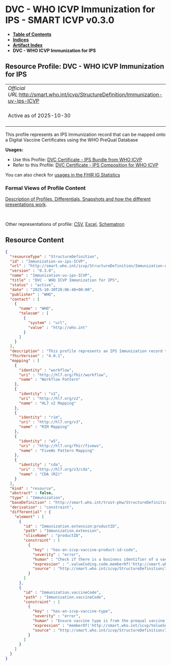 # DVC - WHO ICVP Immunization for IPS - SMART ICVP v0.3.0

* [**Table of Contents**](toc.md)
* [**Indices**](indices.md)
* [**Artifact Index**](artifacts.md)
* **DVC - WHO ICVP Immunization for IPS**

## Resource Profile: DVC - WHO ICVP Immunization for IPS 

| | |
| :--- | :--- |
| *Official URL*:http://smart.who.int/icvp/StructureDefinition/Immunization-uv-ips-ICVP | *Version*:0.3.0 |
| Active as of 2025-10-30 | *Computable Name*:Immunization-uv-ips-ICVP |

 
This profile represents an IPS Immunization record that can be mapped onto a Digital Vaccine Certificates using the WHO PreQual Database 

**Usages:**

* Use this Profile: [DVC Certificate - IPS Bundle from WHO ICVP](StructureDefinition-Bundle-uv-ips-ICVP.md)
* Refer to this Profile: [DVC Certificate - IPS Composition for WHO ICVP](StructureDefinition-Composition-uv-ips-ICVP.md)

You can also check for [usages in the FHIR IG Statistics](https://packages2.fhir.org/xig/smart.who.int.icvp|current/StructureDefinition/Immunization-uv-ips-ICVP)

### Formal Views of Profile Content

 [Description of Profiles, Differentials, Snapshots and how the different presentations work](http://build.fhir.org/ig/FHIR/ig-guidance/readingIgs.html#structure-definitions). 

 

Other representations of profile: [CSV](StructureDefinition-Immunization-uv-ips-ICVP.csv), [Excel](StructureDefinition-Immunization-uv-ips-ICVP.xlsx), [Schematron](StructureDefinition-Immunization-uv-ips-ICVP.sch) 



## Resource Content

```json
{
  "resourceType" : "StructureDefinition",
  "id" : "Immunization-uv-ips-ICVP",
  "url" : "http://smart.who.int/icvp/StructureDefinition/Immunization-uv-ips-ICVP",
  "version" : "0.3.0",
  "name" : "Immunization-uv-ips-ICVP",
  "title" : "DVC - WHO ICVP Immunization for IPS",
  "status" : "active",
  "date" : "2025-10-30T20:06:40+00:00",
  "publisher" : "WHO",
  "contact" : [
    {
      "name" : "WHO",
      "telecom" : [
        {
          "system" : "url",
          "value" : "http://who.int"
        }
      ]
    }
  ],
  "description" : "This profile represents an IPS Immunization record that can be mapped onto a Digital Vaccine Certificates using the WHO PreQual Database",
  "fhirVersion" : "4.0.1",
  "mapping" : [
    {
      "identity" : "workflow",
      "uri" : "http://hl7.org/fhir/workflow",
      "name" : "Workflow Pattern"
    },
    {
      "identity" : "v2",
      "uri" : "http://hl7.org/v2",
      "name" : "HL7 v2 Mapping"
    },
    {
      "identity" : "rim",
      "uri" : "http://hl7.org/v3",
      "name" : "RIM Mapping"
    },
    {
      "identity" : "w5",
      "uri" : "http://hl7.org/fhir/fivews",
      "name" : "FiveWs Pattern Mapping"
    },
    {
      "identity" : "cda",
      "uri" : "http://hl7.org/v3/cda",
      "name" : "CDA (R2)"
    }
  ],
  "kind" : "resource",
  "abstract" : false,
  "type" : "Immunization",
  "baseDefinition" : "http://smart.who.int/trust-phw/StructureDefinition/Immunization-uv-ips-PreQual",
  "derivation" : "constraint",
  "differential" : {
    "element" : [
      {
        "id" : "Immunization.extension:productID",
        "path" : "Immunization.extension",
        "sliceName" : "productID",
        "constraint" : [
          {
            "key" : "has-an-icvp-vaccine-product-id-code",
            "severity" : "error",
            "human" : "Check if there is a business identifier of a vaccine product in the ICVP product catalogue,  The ICVP product catalogue consists of vaccines listed in the list of Prequalified Vaccines and the Emergency Use Listing.\n - https://extranet.who.int/prequal/vaccines/prequalified-vaccines\n - https://www.who.int/teams/regulation-prequalification/eul\n\nIn FHIR R6, this could also be a reference to an InventoryItem",
            "expression" : ".valueCoding.code.memberOf('http://smart.who.int/icvp/ValueSet/ICVPProductIds')",
            "source" : "http://smart.who.int/icvp/StructureDefinition/Immunization-uv-ips-ICVP"
          }
        ]
      },
      {
        "id" : "Immunization.vaccineCode",
        "path" : "Immunization.vaccineCode",
        "constraint" : [
          {
            "key" : "has-an-icvp-vaccine-type",
            "severity" : "error",
            "human" : "Ensure vaccine type is from the prequal vaccine database for ICVP vaccines",
            "expression" : "memberOf('http://smart.who.int/icvp/ValueSet/ICVPVaccineType')",
            "source" : "http://smart.who.int/icvp/StructureDefinition/Immunization-uv-ips-ICVP"
          }
        ]
      }
    ]
  }
}

```
